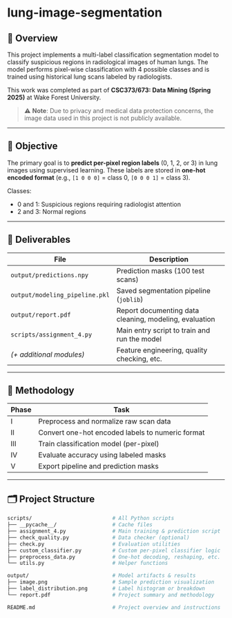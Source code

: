 # lung-image-segmentation

## 📌 Overview

This project implements a multi-label classification segmentation model to classify suspicious regions in radiological images of human lungs. The model performs pixel-wise classification with 4 possible classes and is trained using historical lung scans labeled by radiologists.

This work was completed as part of **CSC373/673: Data Mining (Spring 2025)** at Wake Forest University.

> ⚠️ **Note**: Due to privacy and medical data protection concerns, the image data used in this project is not publicly available.

---

## 🧠 Objective

The primary goal is to **predict per-pixel region labels** (0, 1, 2, or 3) in lung images using supervised learning. These labels are stored in **one-hot encoded format** (e.g., `[1 0 0 0]` = class 0, `[0 0 0 1]` = class 3).

Classes:
- 0 and 1: Suspicious regions requiring radiologist attention
- 2 and 3: Normal regions

---

## 🎯 Deliverables

| File                                | Description                                     |
|-------------------------------------|-------------------------------------------------|
| `output/predictions.npy`           | Prediction masks (100 test scans)              |
| `output/modeling_pipeline.pkl`     | Saved segmentation pipeline (`joblib`)         |
| `output/report.pdf`                | Report documenting data cleaning, modeling, evaluation |
| `scripts/assignment_4.py`          | Main entry script to train and run the model   |
| *(+ additional modules)*           | Feature engineering, quality checking, etc.    |

---

## 🧠 Methodology

| Phase | Task                                     |
|-------|------------------------------------------|
| I     | Preprocess and normalize raw scan data   |
| II    | Convert one-hot encoded labels to numeric format |
| III   | Train classification model (per-pixel)   |
| IV    | Evaluate accuracy using labeled masks    |
| V     | Export pipeline and prediction masks     |

---

## 🗂️ Project Structure

```bash
scripts/                          # All Python scripts
├── __pycache__/                  # Cache files
├── assignment_4.py               # Main training & prediction script
├── check_quality.py              # Data checker (optional)
├── check.py                      # Evaluation utilities
├── custom_classifier.py          # Custom per-pixel classifier logic
├── preprocess_data.py            # One-hot decoding, reshaping, etc.
└── utils.py                      # Helper functions

output/                           # Model artifacts & results
├── image.png                     # Sample prediction visualization
├── label_distribution.png        # Label histogram or breakdown
└── report.pdf                    # Project summary and methodology

README.md                         # Project overview and instructions
